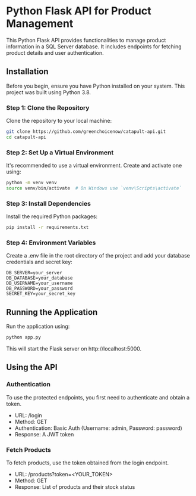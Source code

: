 # Python Flask API for Product Management

This Python Flask API provides functionalities to manage product information in a SQL Server database. It includes endpoints for fetching product details and user authentication.

## Installation

Before you begin, ensure you have Python installed on your system. This project was built using Python 3.8.

### Step 1: Clone the Repository

Clone the repository to your local machine:

```bash
git clone https://github.com/greenchoicenow/catapult-api.git
cd catapult-api
```

### Step 2: Set Up a Virtual Environment

It's recommended to use a virtual environment. Create and activate one using:
```bash
python -m venv venv
source venv/bin/activate  # On Windows use `venv\Scripts\activate`
```

### Step 3: Install Dependencies
Install the required Python packages:

```bash
pip install -r requirements.txt
```

### Step 4: Environment Variables
Create a .env file in the root directory of the project and add your database credentials and secret key:

```env
DB_SERVER=your_server
DB_DATABASE=your_database
DB_USERNAME=your_username
DB_PASSWORD=your_password
SECRET_KEY=your_secret_key
```

## Running the Application

Run the application using:

```bash
python app.py
```
This will start the Flask server on http://localhost:5000.

## Using the API
### Authentication

To use the protected endpoints, you first need to authenticate and obtain a token.

- URL: /login
- Method: GET
- Authentication: Basic Auth (Username: admin, Password: password)
- Response: A JWT token

### Fetch Products
To fetch products, use the token obtained from the login endpoint.

- URL: /products?token=<YOUR_TOKEN>
- Method: GET
- Response: List of products and their stock status